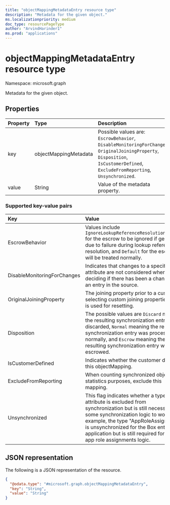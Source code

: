 ```yaml
---
title: "objectMappingMetadataEntry resource type"
description: "Metadata for the given object."
ms.localizationpriority: medium
doc_type: resourcePageType
author: "ArvindHarinder1"
ms.prod: "applications"
---
```


# objectMappingMetadataEntry resource type

Namespace: microsoft.graph

Metadata for the given object.

## Properties
| Property       | Type    |Description|
|:---------------|:--------|:----------|
|key|objectMappingMetadata|Possible values are: `EscrowBehavior`, `DisableMonitoringForChanges`, `OriginalJoiningProperty`, `Disposition`, `IsCustomerDefined`, `ExcludeFromReporting`, `Unsynchronized`. |
|value|String|Value of the metadata property.|

### Supported key-value pairs
| Key       |Value|
|:---------------|:----------|
|EscrowBehavior| Values include `IgnoreLookupReferenceResolutionFailure` for the escrow to be ignored if generated due to failure during lookup reference resolution, and `Default` for the escrow will be treated normally.  |
|DisableMonitoringForChanges | Indicates that changes to a specific attribute are not considered when deciding if there has been a change to an entry in the source.  |
|OriginalJoiningProperty  |The joining property prior to a customer selecting custom joining properties. This is used for resetting.  |
|Disposition |The possible values are `Discard` meaning the resulting synchronization entry was discarded, `Normal` meaning the resulting synchronization entry was processed normally, and `Escrow` meaning the resulting synchronization entry was escrowed.  |
|IsCustomerDefined |Indicates whether the customer defined this objectMapping.  |
|ExcludeFromReporting  |When counting synchronized objects for statistics purposes, exclude this mapping. |
|Unsynchronized |This flag indicates whether a type or attribute is excluded from synchronization but is still necessary for some synchronization logic to work. For example, the type "AppRoleAssignment" is unsynchronized for the Box enterprise application but is still required for the app role assignments logic.  |

## JSON representation

The following is a JSON representation of the resource.
<!-- {
  "blockType": "resource",
  "@odata.type": "microsoft.graph.objectMappingMetadataEntry"
}
-->
``` json
{
  "@odata.type": "#microsoft.graph.objectMappingMetadataEntry",
  "key": "String",
  "value": "String"
}
```

<!-- uuid: 8fcb5dbc-d5aa-4681-8e31-b001d5168d79
2015-10-25 14:57:30 UTC -->
<!--
{
  "type": "#page.annotation",
  "description": "metadataEntry resource",
  "keywords": "",
  "section": "documentation",
  "tocPath": "",
  "suppressions": []
}
-->


